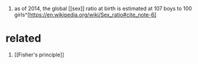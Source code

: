 1. as of 2014, the global [[sex]] ratio at birth is estimated at 107 boys to 100 girls^[https://en.wikipedia.org/wiki/Sex_ratio#cite_note-6]

# related
1. [[Fisher's principle]]
